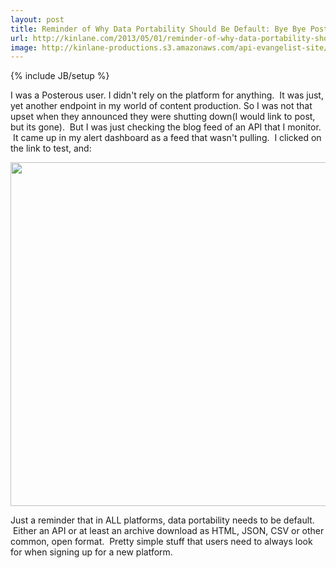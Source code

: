 ```yaml
---
layout: post
title: Reminder of Why Data Portability Should Be Default: Bye Bye Posterous
url: http://kinlane.com/2013/05/01/reminder-of-why-data-portability-should-be-default-bye-bye-posterous/
image: http://kinlane-productions.s3.amazonaws.com/api-evangelist-site/blog/posterous-spaces-is-no-longer-available.png
---
```

{% include JB/setup %}
<p>I was a Posterous user. I didn't rely on the platform for anything. &nbsp;It was just, yet another endpoint in my world of content production. So I was not that upset when they announced they were shutting down(I would link to post, but its gone). &nbsp;But I was just checking the blog feed of an API that I monitor. &nbsp;It came up in my alert dashboard as a feed that wasn't pulling. &nbsp;I clicked on the link to test, and:</p>
<p><img style="display: block; margin-left: auto; margin-right: auto;" src="https://s3.amazonaws.com/kinlane-productions/api-evangelist/posterous/posterous-spaces-is-no-longer-available.png" alt="" width="550" /></p>
<p>Just a reminder that in ALL platforms, data portability needs to be default. &nbsp;Either an API or at least an archive download as HTML, JSON, CSV or other common, open format. &nbsp;Pretty simple stuff that users need to always look for when signing up for a new platform.</p>
